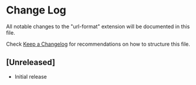 # Change Log

All notable changes to the "url-format" extension will be documented in this file.

Check [Keep a Changelog](http://keepachangelog.com/) for recommendations on how to structure this file.

## [Unreleased]

- Initial release